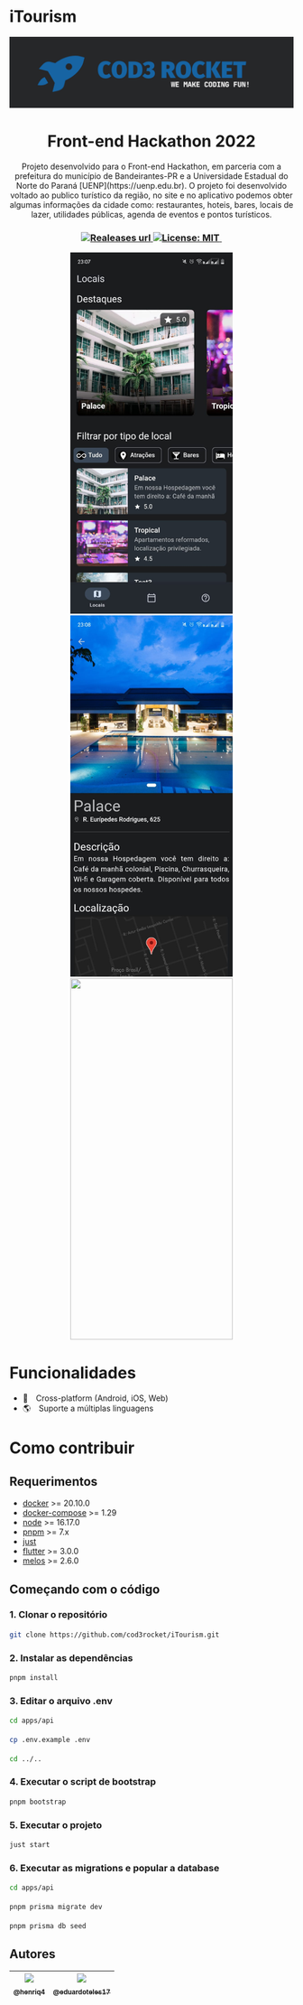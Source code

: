 # iTourism

<p align="center">
  <img src="./assets/branding/cod3rocket_logo.png" />
</p>

<h1 align="center">Front-end Hackathon 2022</h1>

<p align="center">
Projeto desenvolvido para o Front-end Hackathon, em parceria com a prefeitura do
município de Bandeirantes-PR e a Universidade Estadual do Norte do Paraná
[UENP](https://uenp.edu.br). O projeto foi desenvolvido voltado ao publico
turístico da região, no site e no aplicativo podemos obter algumas informações
da cidade como: restaurantes, hoteis, bares, locais de lazer, utilidades
públicas, agenda de eventos e pontos turísticos.
</p>

<h3 align="center">
  <!-- Version -->
  <a href="https://github.com/cod3rocket/iTourism/releases">
    <img alt="Realeases url" src="https://img.shields.io/github/v/release/cod3rocket/iTourism?style=for-the-badge&labelColor=1C1E26&color=1764a3">
  </a>

 <!-- License -->
  <a href="./LICENSE" target="_blank">
    <img alt="License: MIT" src="https://img.shields.io/badge/license%20-MIT-1C1E26?style=for-the-badge&labelColor=1C1E26&color=1764a3">
  </a>

  <!-- Stars count -->
  <a href="https://github.com/cod3rocket/iTourism/stargazers" target="_blank">
    <img alt="" src="https://img.shields.io/github/stars/cod3rocket/iTourism?style=for-the-badge&labelColor=1C1E26&color=1764a3">
  </a>
</h3>

<div align="center">
  <img src="./assets/readme/first_page_app.jpeg" width="288px" height="640px">
  <img src="./assets/readme/hotel_app.jpeg" width="288px" height="640px">
  <img src="./assets/readme/first_page_app.gif" width="288px" height="640px">
</div>

# Funcionalidades

- 🚀 Cross-platform (Android, iOS, Web)
- 🌎 Suporte a múltiplas linguagens

# Como contribuir

## Requerimentos

- [docker](https://docs.docker.com/get-docker/) >= 20.10.0
- [docker-compose](https://docs.docker.com/compose/install/) >= 1.29
- [node](https://nodejs.org/en/download/) >= 16.17.0
- [pnpm](https://pnpm.io/installation) >= 7.x
- [just](https://github.com/casey/just#installation)
- [flutter](https://flutter.dev/docs/get-started/install) >= 3.0.0
- [melos](https://melos.invertase.dev/getting-started) >= 2.6.0

## Começando com o código

### 1. Clonar o repositório

```bash
git clone https://github.com/cod3rocket/iTourism.git
```

### 2. Instalar as dependências

```bash
pnpm install
```

### 3. Editar o arquivo .env

```bash
cd apps/api

cp .env.example .env

cd ../..
```

### 4. Executar o script de bootstrap

```bash
pnpm bootstrap
```

### 5. Executar o projeto

```bash
just start
```

### 6. Executar as migrations e popular a database

```bash
cd apps/api

pnpm prisma migrate dev

pnpm prisma db seed
```

## Autores

|[<img src="https://github.com/henriq4.png?size=150" width=150><br><sub>@henriq4</sub>](https://github.com/henriq4) | [<img src="https://github.com/eduardoteles17.png?size=150" width=150><br><sub>@eduardoteles17</sub>](https://github.com/eduardoteles17) |
|-|-|
